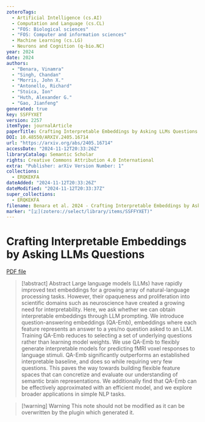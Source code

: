 ```yaml
---
zoteroTags:
  - Artificial Intelligence (cs.AI)
  - Computation and Language (cs.CL)
  - "FOS: Biological sciences"
  - "FOS: Computer and information sciences"
  - Machine Learning (cs.LG)
  - Neurons and Cognition (q-bio.NC)
year: 2024
date: 2024
authors:
  - "Benara, Vinamra"
  - "Singh, Chandan"
  - "Morris, John X."
  - "Antonello, Richard"
  - "Stoica, Ion"
  - "Huth, Alexander G."
  - "Gao, Jianfeng"
generated: true
key: SSFFYXET
version: 2257
itemType: journalArticle
paperTitle: Crafting Interpretable Embeddings by Asking LLMs Questions
DOI: 10.48550/ARXIV.2405.16714
url: "https://arxiv.org/abs/2405.16714"
accessDate: "2024-11-12T20:33:26Z"
libraryCatalog: Semantic Scholar
rights: Creative Commons Attribution 4.0 International
extra: "Publisher: arXiv Version Number: 1"
collections:
  - ERQKEKFA
dateAdded: "2024-11-12T20:33:26Z"
dateModified: "2024-11-12T20:33:37Z"
super_collections:
  - ERQKEKFA
filename: Benara et al. 2024 - Crafting Interpretable Embeddings by Asking LLMs Questions.pdf
marker: "[🇿](zotero://select/library/items/SSFFYXET)"
---
```

# Crafting Interpretable Embeddings by Asking LLMs Questions

[PDF file](/Papers/PDFs/Benara%20et%20al.%202024%20-%20Crafting%20Interpretable%20Embeddings%20by%20Asking%20LLMs%20Questions.pdf)

> [!abstract] Abstract
> Large language models (LLMs) have rapidly improved text embeddings for a growing array of natural-language processing tasks. However, their opaqueness and proliferation into scientific domains such as neuroscience have created a growing need for interpretability. Here, we ask whether we can obtain interpretable embeddings through LLM prompting. We introduce question-answering embeddings (QA-Emb), embeddings where each feature represents an answer to a yes/no question asked to an LLM. Training QA-Emb reduces to selecting a set of underlying questions rather than learning model weights.
>  We use QA-Emb to flexibly generate interpretable models for predicting fMRI voxel responses to language stimuli. QA-Emb significantly outperforms an established interpretable baseline, and does so while requiring very few questions. This paves the way towards building flexible feature spaces that can concretize and evaluate our understanding of semantic brain representations. We additionally find that QA-Emb can be effectively approximated with an efficient model, and we explore broader applications in simple NLP tasks.

>[!warning] Warning
> This note should not be modified as it can be overwritten by the plugin which generated it.


